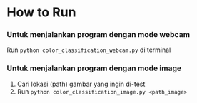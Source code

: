 # How to Run

### Untuk menjalankan program dengan mode webcam

Run `python color_classification_webcam.py` di terminal

### Untuk menjalankan program dengan mode image

1. Cari lokasi (path) gambar yang ingin di-test
2. Run `python color_classification_image.py <path_image>`
